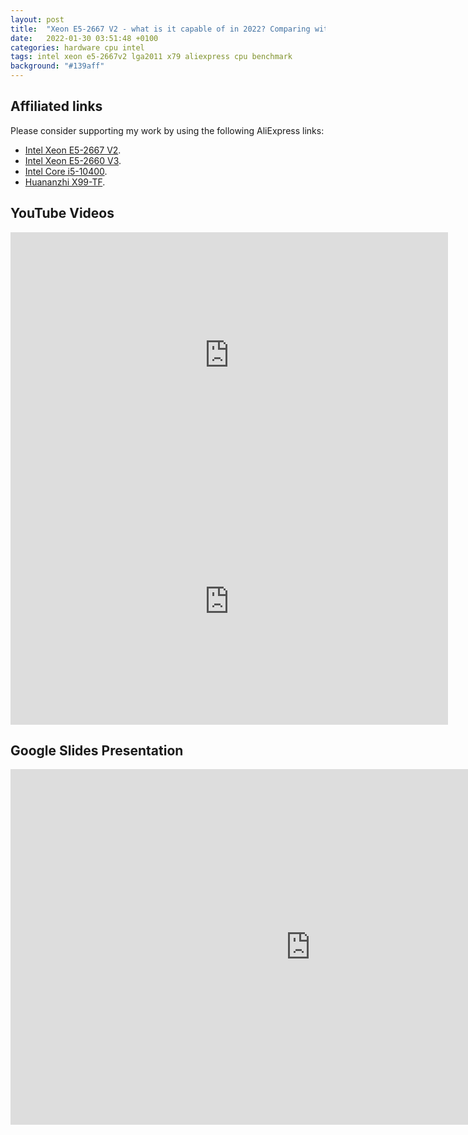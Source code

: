 ```yaml
---
layout: post
title:  "Xeon E5-2667 V2 - what is it capable of in 2022? Comparing with E5-2690 V3 and i5-10400"
date:   2022-01-30 03:51:48 +0100
categories: hardware cpu intel
tags: intel xeon e5-2667v2 lga2011 x79 aliexpress cpu benchmark
background: "#139aff"
---
```


## Affiliated links

Please consider supporting my work by using the following AliExpress links:

- [Intel Xeon E5-2667 V2](https://s.click.aliexpress.com/e/_AC7UAn).
- [Intel Xeon E5-2660 V3](https://s.click.aliexpress.com/e/_9wohyR).
- [Intel Core i5-10400](https://s.click.aliexpress.com/e/_AsoYnZ).
- [Huananzhi X99-TF](https://s.click.aliexpress.com/e/_97l0sq).

## YouTube Videos

<iframe width="700" height="394" src="https://www.youtube.com/embed/4FZTLf7eL1c" title="YouTube video player" frameborder="0" allow="accelerometer; autoplay; clipboard-write; encrypted-media; gyroscope; picture-in-picture" allowfullscreen></iframe>

<iframe width="700" height="394" src="https://www.youtube.com/embed/NtFXCyNiX20" title="YouTube video player" frameborder="0" allow="accelerometer; autoplay; clipboard-write; encrypted-media; gyroscope; picture-in-picture" allowfullscreen></iframe>

## Google Slides Presentation

<iframe src="https://docs.google.com/presentation/d/e/2PACX-1vRmJACih0KI6VQwR4et2wH7t42OM8bRj54ID1-wcKJYEJ72jWWaNR3nBny7iUq3oZYi3DUj5SKyUaLd/embed?start=false&loop=false&delayms=60000" frameborder="0" width="960" height="569" allowfullscreen="true" mozallowfullscreen="true" webkitallowfullscreen="true"></iframe>